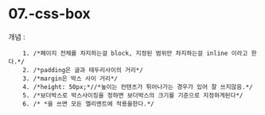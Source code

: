 # 07.-css-box

개념 : 

        1. /*페이지 전체를 차지하는걸 block, 지정된 범위만 차지하는걸 inline 이라고 한다.*/
        2. /*padding은 글과 테두리사이의 거리*/
        3. /*margin은 박스 사이 거리*/
        4. /*height: 50px;*//*높이는 컨텐츠가 튀어나가는 경우가 있어 잘 쓰지않음.*/
        5. /*보더박스로 박스사이징을 정하면 보더박스의 크기를 기준으로 지정하게된다*/
        6. /* *을 쓰면 모든 엘리멘트에 적용을한다.*/
